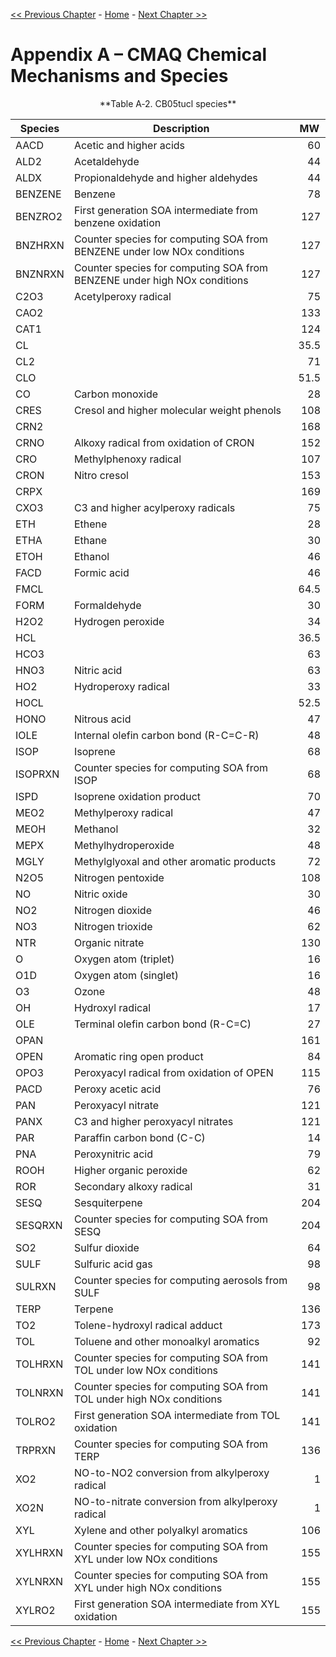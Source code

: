
[<< Previous Chapter](CMAQ_OGD_ch13_support.md) - [Home](README.md) - [Next Chapter >>](CMAQ_OGD_glossary.md)


Appendix A – CMAQ Chemical Mechanisms and Species
=================================================

<a id=TableA-2></a>

<center> **Table A‑2. CB05tucl species** </center>

|Species|Description|MW|
|---|---|---|
|AACD|Acetic and higher acids|<div align="right"> 60 </div>|
|ALD2|Acetaldehyde|<div align="right"> 44 </div>|
|ALDX|Propionaldehyde and higher aldehydes|<div align="right"> 44 </div>|
|BENZENE|Benzene|<div align="right"> 78 </div>|
|BENZRO2|First generation SOA intermediate from benzene oxidation|<div align="right"> 127 </div>|
|BNZHRXN|Counter species for computing SOA from BENZENE under low NOx conditions|<div align="right"> 127 </div>|
|BNZNRXN|Counter species for computing SOA from BENZENE under high NOx conditions|<div align="right"> 127 </div>|
|C2O3|Acetylperoxy radical|<div align="right"> 75 </div>|
|CAO2||<div align="right"> 133 </div>|
|CAT1||<div align="right"> 124 </div>|
|CL||<div align="right"> 35.5 </div>|
|CL2||<div align="right"> 71 </div>|
|CLO||<div align="right"> 51.5 </div>|
|CO|Carbon monoxide|<div align="right"> 28 </div>|
|CRES|Cresol and higher molecular weight phenols|<div align="right"> 108 </div>|
|CRN2||<div align="right"> 168 </div>|
|CRNO|Alkoxy radical from oxidation of CRON|<div align="right"> 152 </div>|
|CRO|Methylphenoxy radical|<div align="right"> 107 </div>|
|CRON|Nitro cresol|<div align="right"> 153 </div>|
|CRPX||<div align="right"> 169 </div>|
|CXO3|C3 and higher acylperoxy radicals|<div align="right"> 75 </div>|
|ETH|Ethene|<div align="right"> 28 </div>|
|ETHA|Ethane|<div align="right"> 30 </div>|
|ETOH|Ethanol|<div align="right"> 46 </div>|
|FACD|Formic acid|<div align="right"> 46 </div>|
|FMCL||<div align="right"> 64.5 </div>|
|FORM|Formaldehyde|<div align="right"> 30 </div>|
|H2O2|Hydrogen peroxide|<div align="right"> 34 </div>|
|HCL||<div align="right"> 36.5 </div>|
|HCO3||<div align="right"> 63 </div>|
|HNO3|Nitric acid|<div align="right"> 63 </div>|
|HO2|Hydroperoxy radical|<div align="right"> 33 </div>|
|HOCL||<div align="right"> 52.5 </div>|
|HONO|Nitrous acid|<div align="right"> 47 </div>|
|IOLE|Internal olefin carbon bond (R-C=C-R)|<div align="right"> 48 </div>|
|ISOP|Isoprene|<div align="right"> 68 </div>|
|ISOPRXN|Counter species for computing SOA from ISOP|<div align="right"> 68 </div>|
|ISPD|Isoprene oxidation product|<div align="right"> 70 </div>|
|MEO2|Methylperoxy radical|<div align="right"> 47 </div>|
|MEOH|Methanol|<div align="right"> 32 </div>|
|MEPX|Methylhydroperoxide|<div align="right"> 48 </div>|
|MGLY|Methylglyoxal and other aromatic products|<div align="right"> 72 </div>|
|N2O5|Nitrogen pentoxide|<div align="right"> 108 </div>|
|NO|Nitric oxide|<div align="right"> 30 </div>|
|NO2|Nitrogen dioxide|<div align="right"> 46 </div>|
|NO3|Nitrogen trioxide|<div align="right"> 62 </div>|
|NTR|Organic nitrate|<div align="right"> 130 </div>|
|O|Oxygen atom (triplet)|<div align="right"> 16 </div>|
|O1D|Oxygen atom (singlet)|<div align="right"> 16 </div>|
|O3|Ozone|<div align="right"> 48 </div>|
|OH|Hydroxyl radical|<div align="right"> 17 </div>|
|OLE|Terminal olefin carbon bond (R-C=C)|<div align="right"> 27 </div>|
|OPAN||<div align="right"> 161 </div>|
|OPEN|Aromatic ring open product|<div align="right"> 84 </div>|
|OPO3|Peroxyacyl radical from oxidation of OPEN|<div align="right"> 115 </div>|
|PACD|Peroxy acetic acid|<div align="right"> 76 </div>|
|PAN|Peroxyacyl nitrate|<div align="right"> 121 </div>|
|PANX|C3 and higher peroxyacyl nitrates|<div align="right"> 121 </div>|
|PAR|Paraffin carbon bond (C-C)|<div align="right"> 14 </div>|
|PNA|Peroxynitric acid|<div align="right"> 79 </div>|
|ROOH|Higher organic peroxide|<div align="right"> 62 </div>|
|ROR|Secondary alkoxy radical|<div align="right"> 31 </div>|
|SESQ|Sesquiterpene|<div align="right"> 204 </div>|
|SESQRXN|Counter species for computing SOA from SESQ|<div align="right"> 204 </div>|
|SO2|Sulfur dioxide|<div align="right"> 64 </div>|
|SULF|Sulfuric acid gas|<div align="right"> 98 </div>|
|SULRXN|Counter species for computing aerosols from SULF|<div align="right"> 98 </div>|
|TERP|Terpene|<div align="right"> 136 </div>|
|TO2|Tolene-hydroxyl radical adduct|<div align="right"> 173 </div>|
|TOL|Toluene and other monoalkyl aromatics|<div align="right"> 92 </div>|
|TOLHRXN|Counter species for computing SOA from TOL under low NOx conditions|<div align="right"> 141 </div>|
|TOLNRXN|Counter species for computing SOA from TOL under high NOx conditions|<div align="right"> 141 </div>|
|TOLRO2|First generation SOA intermediate from TOL oxidation|<div align="right"> 141 </div>|
|TRPRXN|Counter species for computing SOA from TERP|<div align="right"> 136 </div>|
|XO2|NO-to-NO2 conversion from alkylperoxy radical|<div align="right"> 1 </div>|
|XO2N|NO-to-nitrate conversion from alkylperoxy radical|<div align="right"> 1 </div>|
|XYL|Xylene and other polyalkyl aromatics|<div align="right"> 106 </div>|
|XYLHRXN|Counter species for computing SOA from XYL under low NOx conditions|<div align="right"> 155 </div>|
|XYLNRXN|Counter species for computing SOA from XYL under high NOx conditions|<div align="right"> 155 </div>|
|XYLRO2|First generation SOA intermediate from XYL oxidation|<div align="right"> 155 </div>|

[<< Previous Chapter](CMAQ_OGD_ch13_support.md) - [Home](README.md) - [Next Chapter >>](CMAQ_OGD_glossary.md)
